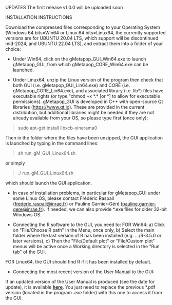 UPDATES
The first release v1.0.0 will be uploaded soon

INSTALLATION INSTRUCTIONS

Download the compressed files corresponding to your Operating System (Windows 64 bits=Win64 or Linux 64 bits=Linux64, the currently supported versions are for UBUNTU 20.04 LTS, which support will be discontinued mid-2024, and UBUNTU 22.04 LTS), and extract them into a folder of your choice:

* Under Win64, click on the gMetapop_GUI_Win64.exe to launch gMetapop_GUI, from which gMetapop_CORE_Win64.exe can be launched.

* Under Linux64, unzip the Linux version of the program then check that both GUI (i.e. gMetapop_GUI_Lin64.exe) and CORE (i.e. gMetapop_CORE_Lin64.exe), and associated library (i.e. lib*) files have executable rights (or type "chmod +x  \*.\* [or  \*]  to allow for executable permissions). 
gMetapop_GUI is developed in C++ with open-source Qt libraries (https://www.qt.io). These are provided in the current distribution, but additional libraries might be needed if they are not already available from your OS, so please type first (once only): 
> sudo apt-get install libxcb-xinerama0

Then in the folder where the files have been unzipped, the GUI application is launched by typing in the command lines:
> sh run_gM_GUI_Linux64.sh 

 or simply 
> ./ run_gM_GUI_Linux64.sh 

which should launch the GUI application. 

* In case of installation problems, in particular for gMetapop_GUI under some Linux OS, please contact Frédéric Raspail (frederic.raspail@inrae.fr) or Pauline Garnier-Géré (pauline.garnier-gere@inrae.fr). If needed, we can also provide \*.exe files for older 32-bit Windows OS. 

* Connecting the R software to the GUI, you need to: 
FOR Win64:
a) Click on "File/Choose R path" in the Menu, once only, 
b) Select the main folder where the last version of R has been installed (e.g. .../R-3.5.0 or later versions), 
c) Then the "File/Default plot" or "File/Custom plot" menus will be active once a Working directory is selected in the "Run tab" of the GUI.

FOR Linux64, the GUI should find R if it has been installed by default.

* Connecting the most recent version of the User Manual to the GUI: 

If an updated version of the User Manual is produced (see the date for update), it is available **<A HREF="https://github.com/gMetapop/gMetapop/tree/master/3-User.Manual-ver.1.0.0"> here</A>**. You just need to replace the previous *.pdf version (located in the program *.exe* folder) with this one to access it from the GUI. 
